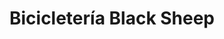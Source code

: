 ---
title: "Bicicletería Black Sheep"
url: /ciudad-jardin-lomas-del-palomar/bicicleteria-black-sheep/
shop: Fahrrad
---